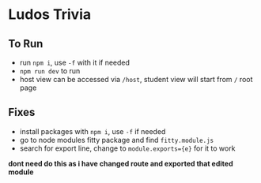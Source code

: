 # Ludos Trivia
## To Run
- run `npm i`, use `-f` with it if needed
- `npm run dev` to run
- host view can be accessed via `/host`, student view will start from `/` root page

## Fixes
- install packages with `npm i`, use `-f` if needed
- go to node modules fitty package and find `fitty.module.js`
- search for export line, change to `module.exports={e}` for it to work

**dont need do this as i have changed route and exported that edited module**
